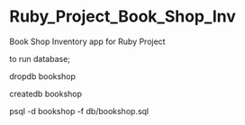 # Ruby_Project_Book_Shop_Inv
Book Shop Inventory app for Ruby Project

to run database;

dropdb bookshop

createdb bookshop

psql -d bookshop -f db/bookshop.sql
